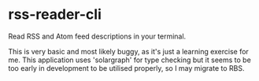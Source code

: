 # rss-reader-cli

Read RSS and Atom feed descriptions in your terminal.

This is very basic and most likely buggy, as it's just a learning exercise for me. This application uses 'solargraph' for type checking but it seems to be too early in development to be utilised properly, so I may migrate to RBS.
